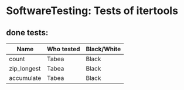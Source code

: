 # SoftwareTesting: Tests of itertools

## done tests:
| Name | Who tested | Black/White |
| ------------- |-------------| -----|
|count   | Tabea | Black |
|zip_longest | Tabea | Black |
|accumulate  | Tabea | Black |
